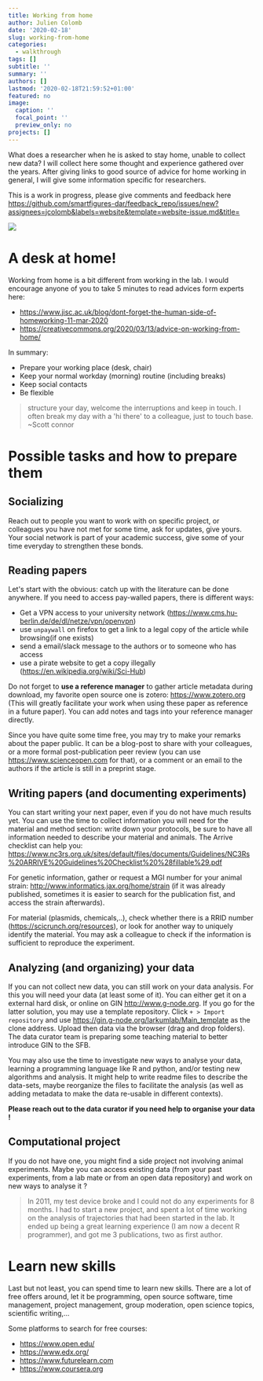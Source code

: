 ```yaml
---
title: Working from home
author: Julien Colomb
date: '2020-02-18'
slug: working-from-home
categories:
  - walkthrough
tags: []
subtitle: ''
summary: ''
authors: []
lastmod: '2020-02-18T21:59:52+01:00'
featured: no
image:
  caption: ''
  focal_point: ''
  preview_only: no
projects: []
---
```


What does a researcher when he is asked to stay home, unable to collect new data? I will collect here some thought and experience gathered over the years. After giving links to good source of advice for home working in general, I will give some information specific for researchers.

This is a work in progress, please give comments and feedback here https://github.com/smartfigures-dar/feedback_repo/issues/new?assignees=jcolomb&labels=website&template=website-issue.md&title=

![](/post/2020-03-12-quarantine_files/home_office-01.svg)

# A desk at home!

Working from home is a bit different from working in the lab. I would encourage anyone of you to take 5 minutes to read advices form experts here: 

- https://www.jisc.ac.uk/blog/dont-forget-the-human-side-of-homeworking-11-mar-2020
- https://creativecommons.org/2020/03/13/advice-on-working-from-home/



In summary: 

- Prepare your working place (desk, chair)
- Keep your normal workday (morning) routine (including breaks)
- Keep social contacts
- Be flexible
 
> structure your day, welcome the interruptions and keep in touch.  I often break my day with a 'hi there' to a colleague, just to touch base. 
> ~Scott connor

# Possible tasks and how to prepare them

## Socializing

Reach out to people you want to work with on specific project, or colleagues you have not met for some time, ask for updates, give yours. Your social network is part of your academic success, give some of your time everyday to strengthen these bonds.

## Reading papers

Let's start with the obvious: catch up with the literature can be done anywhere. If you need to access pay-walled papers, there is different ways:

- Get a VPN access to your university network (https://www.cms.hu-berlin.de/de/dl/netze/vpn/openvpn)
- use `unpaywall` on firefox to get a link to a legal copy of the article while browsing(if one exists)
- send a email/slack message to the authors or to someone who has access
- use a pirate website to get a copy illegally (https://en.wikipedia.org/wiki/Sci-Hub)

Do not forget to **use a reference manager** to gather article metadata during download, my favorite open source one is zotero: https://www.zotero.org (This will greatly facilitate your work when using these paper as reference in a future paper). You can add notes and tags into your reference manager directly.

Since you have quite some time free, you may try to make your remarks about the paper public. It can be a blog-post to share with your colleagues, or a more formal post-publication peer review (you can use https://www.scienceopen.com for that), or a comment or an email to the authors if the article is still in a preprint stage. 

## Writing papers (and documenting experiments)

You can start writing your next paper, even if you do not have much results yet. You can use the time to collect information you will need for the material and method section: write down your protocols, be sure to have all information needed to describe your material and animals. The Arrive checklist can help you: https://www.nc3rs.org.uk/sites/default/files/documents/Guidelines/NC3Rs%20ARRIVE%20Guidelines%20Checklist%20%28fillable%29.pdf

For genetic information, gather or request a MGI number for your animal strain: http://www.informatics.jax.org/home/strain (if it was already published, sometimes it is easier to search for the publication fist, and access the strain afterwards).

For material (plasmids, chemicals,..), check whether there is a RRID number (https://scicrunch.org/resources), or look for another way to uniquely identify the material. You may ask a colleague to check if the information is sufficient to reproduce the experiment.


## Analyzing (and organizing) your data

If you can not collect new data, you can still work on your data analysis. For this you will need your data (at least some of it). You can either get it on a external hard disk, or online on GIN http://www.g-node.org. If you go for the latter solution, you may use a template repository. Click `+ > Import repository` and use https://gin.g-node.org/larkumlab/Main_template as the clone address. Upload then data via the browser (drag and drop folders). The data curator team is preparing some teaching material to better introduce GIN to the SFB.

You may also use the time to investigate new ways to analyse your data, learning a programming language like R and python, and/or testing new algorithms and analysis. It might help to write readme files to describe the data-sets, maybe reorganize the files to facilitate the analysis (as well as adding metadata to  make the data re-usable in different contexts).

**Please reach out to the data curator if you need help to organise your data !**

## Computational project

If you do not have one, you might find a side project not involving animal experiments. Maybe you can access existing data (from your past experiments, from a lab mate or from an open data repository) and work on new ways to analyse it ?

 
>In 2011, my test device broke and I could not do any experiments for 8 months. I had to start a new project, and spent a lot of time working on the analysis of trajectories that had been started in the lab. It ended up being a great learning experience (I am now a decent R programmer), and got me 3 publications, two as first author.



# Learn new skills

Last but not least, you can spend time to learn new skills. There are a lot of free offers around, let it be programming, open source software, time management, project management, group moderation, open science topics, scientific writing,...

Some platforms to search for free courses:

- https://www.open.edu/
- https://www.edx.org/
- https://www.futurelearn.com
- https://www.coursera.org
